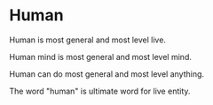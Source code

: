 # Human

Human is most general and most level live.

Human mind is most general and most level mind.

Human can do most general and most level anything.

The word "human" is ultimate word for live entity.